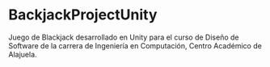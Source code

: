 # BackjackProjectUnity
Juego de Blackjack desarrollado en Unity para el curso de Diseño de Software de la carrera de Ingeniería en Computación, Centro Académico de Alajuela.
